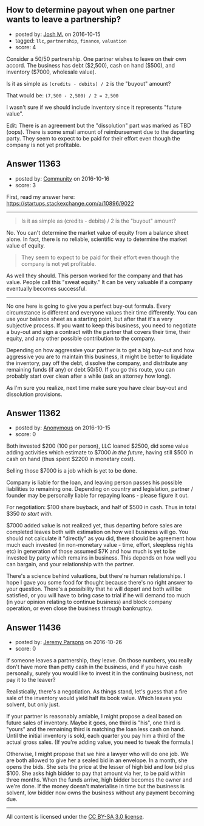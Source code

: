 ## How to determine payout when one partner wants to leave a partnership?

- posted by: [Josh M.](https://stackexchange.com/users/156734/josh-m) on 2016-10-15
- tagged: `llc`, `partnership`, `finance`, `valuation`
- score: 4

<p>Consider a 50/50 partnership. One partner wishes to leave on their own accord. The business has debt ($2,500), cash on hand ($500), and inventory ($7000, wholesale value).</p>

<p>Is it as simple as <code>(credits - debits) / 2</code> is the "buyout" amount?</p>

<p>That would be: <code>(7,500 - 2,500) / 2 = 2,500</code></p>

<p>I wasn't sure if we should include inventory since it represents "future value".</p>

<p>Edit: There is an agreement but the "dissolution" part was marked as TBD (oops). There is some small amount of reimbursement due to the departing party. They seem to expect to be paid for their effort even though the company is not yet profitable.</p>



## Answer 11363

- posted by: [Community](https://stackexchange.com/users/-1/community) on 2016-10-16
- score: 3

<p>First, read my answer here: <a href="https://startups.stackexchange.com/a/10896/9022">https://startups.stackexchange.com/a/10896/9022</a></p>

<hr>

<blockquote>
  <p>Is it as simple as (credits - debits) / 2 is the "buyout" amount?</p>
</blockquote>

<p>No. You can't determine the market value of equity from a balance sheet alone.
In fact, there is no reliable, scientific way to determine the market value of equity.</p>

<blockquote>
  <p>They seem to expect to be paid for their effort even though the company is not yet profitable.</p>
</blockquote>

<p>As well they should. This person worked for the company and that has value.
People call this "sweat equity." It can be very valuable if a company eventually becomes successful.</p>

<hr>

<p>No one here is going to give you a perfect buy-out formula. Every circumstance is different and everyone values their time differently. You can use your balance sheet as a starting point, but after that it's a very subjective process. If you want to keep this business, you need to negotiate a buy-out and sign a contract with the partner that covers their time, their equity, and any other possible contribution to the company.</p>

<p>Depending on how aggressive your partner is to get a big buy-out and how aggressive you are to maintain this business, it might be better to liquidate the inventory, pay off the debt, dissolve the company, and distribute any remaining funds (if any) or debt 50/50. If you go this route, you can probably start over clean after a while (ask an attorney how long).</p>

<p>As I'm sure you realize, next time make sure you have clear buy-out and dissolution provisions.</p>



## Answer 11362

- posted by: [Anonymous](https://stackexchange.com/users/1584111/anonymous) on 2016-10-15
- score: 0

<p>Both invested $200 (100 per person), LLC loaned $2500, did some value adding activities which estimate to $7000 <em>in the future</em>, having still $500 in cash on hand (thus spent $2200 in monetary cost).</p>

<p>Selling those $7000 is a job which is yet to be done.</p>

<p>Company is liable for the loan, and leaving person passes his possible liabilities to remaining one. Depending on country and legislation, partner / founder may be personally liable for repaying loans - please figure it out.</p>

<p>For negotiation: $100 share buyback, and half of $500 in cash. Thus in total $350 <em>to start with</em>.</p>

<p>$7000 added value is not realized yet, thus departing before sales are completed leaves both with estimation on how well business will go. You should not calculate it "directly" as you did, there should be agreement how much each invested (in non-monetary value - time, effort, sleepless nights etc) in generation of those assumed $7K and how much is yet to be invested by party which remains in business. This depends on how well you can bargain, and your relationship with the partner.</p>

<p>There's a science behind valuations, but there're human relationships. I hope I gave you some food for thought because there's no right answer to your question. There's a possibility that he will depart and both will be satisfied, or you will have to bring case to trial if he will demand too much (in your opinion relating to continue business) and block company operation, or even close the business through bankruptcy.</p>



## Answer 11436

- posted by: [Jeremy Parsons](https://stackexchange.com/users/497810/jeremy-parsons) on 2016-10-26
- score: 0

<p>If someone leaves a partnership, they leave. On those numbers, you really don't have more than petty cash in the business, and if you have cash personally, surely you would like to invest it in the continuing business, not pay it to the leaver?</p>

<p>Realistically, there's a negotiation. As things stand, let's guess that a fire sale of the inventory would yield half its book value. Which leaves you solvent, but only just.</p>

<p>If your partner is reasonably amiable, I might propose a deal based on future sales of inventory. Maybe it goes, one third is "his", one third is "yours" and the remaining third is matching the loan less cash on hand. Until the initial inventory is sold, each quarter you pay him a third of the actual gross sales. (If you're adding value, you need to tweak the formula.)</p>

<p>Otherwise, I might propose that we hire a lawyer who will do one job. We are both allowed to give her a sealed bid in an envelope. In a month, she opens the bids. She sets the price at the lesser of high bid and low bid plus $100. She asks high bidder to pay that amount via her, to be paid within three months. When the funds arrive, high bidder becomes the owner and we're done. If the money doesn't materialise in time but the business is solvent, low bidder now owns the business without any payment becoming due.</p>




---

All content is licensed under the [CC BY-SA 3.0 license](https://creativecommons.org/licenses/by-sa/3.0/).

